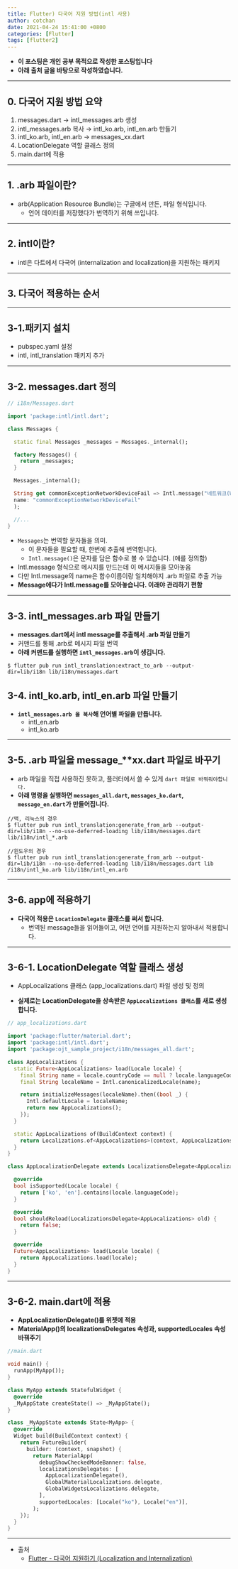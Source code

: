 ```yaml
---
title: Flutter) 다국어 지원 방법(intl 사용)
author: cotchan
date: 2021-04-24 15:41:00 +0800
categories: [Flutter]
tags: [flutter2]   
---
```


+ **이 포스팅은 개인 공부 목적으로 작성한 포스팅입니다**
+ **아래 출처 글을 바탕으로 작성하였습니다.**

---

## 0. 다국어 지원 방법 요약

1. messages.dart → intl_messages.arb 생성
2. intl_messages.arb 복사 → intl_ko.arb, intl_en.arb 만들기
3. intl_ko.arb, intl_en.arb → messages_xx.dart
4. LocationDelegate 역할 클래스 정의 
5. main.dart에 적용

---

## 1. .arb 파일이란?

+ arb(Application Resource Bundle)는 구글에서 만든, 파일 형식입니다. 
  + 언어 데이터를 저장했다가 번역하기 위해 쓰입니다.

---

## 2. intl이란?

+ intl은 다트에서 다국어 (internalization and localization)을 지원하는 패키지

---

## 3. 다국어 적용하는 순서

---

## 3-1.패키지 설치

- pubspec.yaml 설정
- intl, intl_translation 패키지 추가

---

## 3-2. messages.dart 정의

```dart
// i18n/Messages.dart

import 'package:intl/intl.dart';

class Messages {

  static final Messages _messages = Messages._internal();

  factory Messages() {
    return _messages;
  }

  Messages._internal();

  String get commonExceptionNetworkDeviceFail => Intl.message("네트워크(Wifi,LTE,5G) 연결을 확인 하세요!",
  name: "commonExceptionNetworkDeviceFail"
  );

  //...
}
```

- `Messages`는 번역할 문자들을 의미.
  - 이 문자들을 필요할 때, 한번에 추출해 번역합니다.
  - `Intl.message()`은 문자를 담은 함수로 볼 수 있습니다. (얘를 정의함)
- Intl.message 형식으로 메시지를 만드는데 이 메시지들을 모아놓음
- 다만 Intl.message의 name은 함수이름이랑 일치해야지 .arb 파일로 추출 가능
- **Message에다가 Intl.message를 모아놓습니다. 이래야 관리하기 편함**

---

## 3-3. intl_messages.arb 파일 만들기

+ **messages.dart에서 intl message를 추출해서 .arb 파일 만들기**
+ 커맨드를 통해 .arb로 메시지 파일 번역
+ **아래 커맨드를 실행하면 `intl_messages.arb`이 생깁니다.**

```
$ flutter pub run intl_translation:extract_to_arb --output-dir=lib/i18n lib/i18n/messages.dart
```


## 3-4. intl_ko.arb, intl_en.arb 파일 만들기

+ **`intl_messages.arb 을 복사`해 언어별 파일을 만듭니다.**
  + intl_en.arb
  + intl_ko.arb

---

## 3-5. .arb 파일을 message_**xx.dart 파일로 바꾸기

+ arb 파일을 직접 사용하진 못하고, 플러터에서 쓸 수 있게 `dart 파일로 바꿔줘야합니다.`
+ **아래 명령을 실행하면 `messages_all.dart`, `messages_ko.dart`, `message_en.dart`가 만들어집니다.**

```
//맥, 리눅스의 경우
$ flutter pub run intl_translation:generate_from_arb --output-dir=lib/i18n --no-use-deferred-loading lib/i18n/messages.dart lib/i18n/intl_*.arb

//윈도우의 경우
$ flutter pub run intl_translation:generate_from_arb --output-dir=lib/i18n --no-use-deferred-loading lib/i18n/messages.dart lib /i18n/intl_ko.arb lib/i18n/intl_en.arb 
```

---

## 3-6. app에 적용하기
  
- **다국어 적용은 `LocationDelegate` 클래스를 써서 합니다.**
  - 번역된 message들을 읽어들이고, 어떤 언어를 지원하는지 알아내서 적용합니다.

---

## 3-6-1. LocationDelegate 역할 클래스 생성

- AppLocalizations 클래스 (app_localizations.dart) 파일 생성 및 정의
+ **실제로는 LocationDelegate을 상속받은 `AppLocalizations 클래스`를 새로 생성합니다.**


```dart
// app_localizations.dart

import 'package:flutter/material.dart';
import 'package:intl/intl.dart';
import 'package:ojt_sample_project/i18n/messages_all.dart';

class AppLocalizations {
  static Future<AppLocalizations> load(Locale locale) {
    final String name = locale.countryCode == null ? locale.languageCode : locale.toString();
    final String localeName = Intl.canonicalizedLocale(name);

    return initializeMessages(localeName).then((bool _) {
      Intl.defaultLocale = localeName;
      return new AppLocalizations();
    });
  }

  static AppLocalizations of(BuildContext context) {
    return Localizations.of<AppLocalizations>(context, AppLocalizations);
  }
}

class AppLocalizationDelegate extends LocalizationsDelegate<AppLocalizations> {

  @override
  bool isSupported(Locale locale) {
    return ['ko', 'en'].contains(locale.languageCode);
  }

  @override
  bool shouldReload(LocalizationsDelegate<AppLocalizations> old) {
    return false;
  }

  @override
  Future<AppLocalizations> load(Locale locale) {
    return AppLocalizations.load(locale);
  }
}
```

---

## 3-6-2. main.dart에 적용

- **AppLocalizationDelegate()를 위젯에 적용**
- **MaterialApp()의 localizationsDelegates 속성과, supportedLocales 속성 바꿔주기**

```dart
//main.dart

void main() {
  runApp(MyApp());
}

class MyApp extends StatefulWidget {
  @override
  _MyAppState createState() => _MyAppState();
}

class _MyAppState extends State<MyApp> {
  @override
  Widget build(BuildContext context) {
    return FutureBuilder(
      builder: (context, snapshot) {
        return MaterialApp(
          debugShowCheckedModeBanner: false,
          localizationsDelegates: [
            AppLocalizationDelegate(),
            GlobalMaterialLocalizations.delegate,
            GlobalWidgetsLocalizations.delegate,
          ],
          supportedLocales: [Locale("ko"), Locale("en")],
        );
    });
  }
}
```

---

+ 출처
  + [Flutter - 다국어 지원하기 (Localization and Internalization)](https://software-creator.tistory.com/24)
